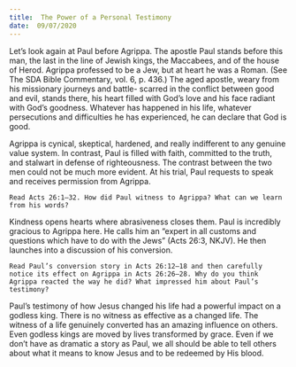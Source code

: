 ```yaml
---
title:  The Power of a Personal Testimony
date:  09/07/2020
---
```


Let’s look again at Paul before Agrippa. The apostle Paul stands before this man, the last in the line of Jewish kings, the Maccabees, and of the house of Herod. Agrippa professed to be a Jew, but at heart he was a Roman. (See The SDA Bible Commentary, vol. 6, p. 436.) The aged apostle, weary from his missionary journeys and battle- scarred in the conflict between good and evil, stands there, his heart filled with God’s love and his face radiant with God’s goodness. Whatever has happened in his life, whatever persecutions and difficulties he has experienced, he can declare that God is good.

Agrippa is cynical, skeptical, hardened, and really indifferent to any genuine value system. In contrast, Paul is filled with faith, committed to the truth, and stalwart in defense of righteousness. The contrast between the two men could not be much more evident. At his trial, Paul requests to speak and receives permission from Agrippa.

`Read Acts 26:1–32. How did Paul witness to Agrippa? What can we learn from his words?`

Kindness opens hearts where abrasiveness closes them. Paul is incredibly gracious to Agrippa here. He calls him an “expert in all customs and questions which have to do with the Jews” (Acts 26:3, NKJV). He then launches into a discussion of his conversion.

`Read Paul’s conversion story in Acts 26:12–18 and then carefully notice its effect on Agrippa in Acts 26:26–28. Why do you think Agrippa reacted the way he did? What impressed him about Paul’s testimony?`

Paul’s testimony of how Jesus changed his life had a powerful impact on a godless king. There is no witness as effective as a changed life. The witness of a life genuinely converted has an amazing influence on others. Even godless kings are moved by lives transformed by grace. Even if we don’t have as dramatic a story as Paul, we all should be able to tell others about what it means to know Jesus and to be redeemed by His blood.